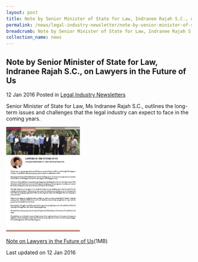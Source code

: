 ```yaml
---
layout: post
title: Note by Senior Minister of State for Law, Indranee Rajah S.C., on Lawyers in the Future of Us
permalink: /news/legal-industry-newsletter/note-by-senior-minister-of-state-for-law--indranee-rajah-s-c---o2/
breadcrumb: Note by Senior Minister of State for Law, Indranee Rajah S.C., on Lawyers in the Future of Us
collection_name: news
---
```


<style>
  .image {width: 200px;}
  .image img {max-width: 100%;}
</style>

Note by Senior Minister of State for Law, Indranee Rajah S.C., on Lawyers in the Future of Us
---

12 Jan 2016 Posted in [Legal Industry Newsletters](/news/legal-industry-newsletters/)

Senior Minister of State for Law, Ms Indranee Rajah S.C., outlines the long-term issues and challenges that the legal industry can expect to face in the coming years.

<div class="image">
  <a href="/files/NoteonLawyersintheFutureofUs.pdf/"><img src="/images/1452595386576.jpg/"></a>
</div>

<a href="/files/NoteonLawyersintheFutureofUs.pdf/">Note on Lawyers in the Future of Us</a>(1MB)

<p class="right-side-updated">Last updated on 12 Jan 2016</p>
